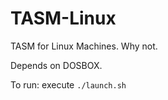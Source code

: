 # TASM-Linux
TASM for Linux Machines. Why not. <br>

Depends on DOSBOX.<br>

To run: execute ```./launch.sh```
